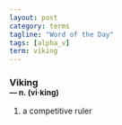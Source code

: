 ```yaml
---
layout: post
category: terms
tagline: "Word of the Day"
tags: [alpha_v]
term: viking
---
```


<h3>Viking<br/> <small>&mdash; n. (vi<span>&middot;</span>king)</small></h3>
<p><ol>
<li>a competitive ruler</li>
</ol></p>
